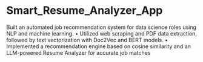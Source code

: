 # Smart_Resume_Analyzer_App
 Built an automated job recommendation system for data science roles using  NLP and machine learning. • Utilized web scraping and PDF data extraction, followed by text vectorization  with Doc2Vec and BERT models. • Implemented a recommendation engine based on cosine similarity and an  LLM-powered Resume Analyzer for accurate job matches
